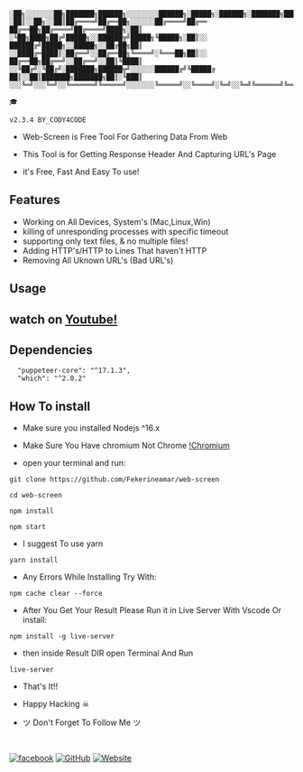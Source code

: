 ```
░██╗░░░░░░░██╗███████╗██████╗░░░░░░░░██████╗░█████╗░██████╗░███████╗███████╗███╗░░██╗
░██║░░██╗░░██║██╔════╝██╔══██╗░░░░░░██╔════╝██╔══   ██╔══██╗██╔════╝██╔════╝████╗░██║
░╚██╗████╗██╔╝█████╗░░██████╦╝█████╗╚█████╗░██║░░   ██████╔╝█████╗░░█████╗░░██╔██╗██║
░░████╔═████║░██╔══╝░░██╔══██╗╚════╝░╚═══██╗██║░░   ██╔══██╗██╔══╝░░██╔══╝░░██║╚████║
░░╚██╔╝░╚██╔╝░███████╗██████╦╝░░░░░░██████╔╝╚█████╔ ██║░░██║███████╗███████╗██║░╚███║
░░░╚═╝░░░╚═╝░░╚══════╝╚═════╝░░░░░░░╚═════╝░░╚════╝░╚═╝░░╚═╝╚══════╝╚══════╝╚═╝░░╚══╝	
                                                                               🎓
                                                                   v2.3.4 BY_CODY4CODE
```

- Web-Screen is Free Tool For Gathering Data From Web

- This Tool is for Getting Response Header And Capturing URL's Page 

- it's Free, Fast And Easy To use!

## Features

  - Working on All Devices, System's (Mac,Linux,Win)
  - killing of unresponding processes with specific timeout
  - supporting only text files, & no multiple files!
  - Adding HTTP's/HTTP to Lines That haven't HTTP
  - Removing All Uknown URL's (Bad URL's)

## Usage

## watch on [Youtube!](https://www.youtube.com/watch?v=g8Pbt9X-WCg)

## Dependencies

```
  "puppeteer-core": "^17.1.3",
  "which": "^2.0.2"
```

## How To install

- Make sure you installed Nodejs ^16.x 

- Make Sure You Have chromium Not Chrome [!Chromium](https://www.chromium.org/getting-involved/download-chromium/)

- open your terminal and run:

```
git clone https://github.com/Fekerineamar/web-screen
```
```
cd web-screen
```
```
npm install
```
```
npm start
```
- I suggest To use yarn 

```
yarn install
```

- Any Errors While Installing Try With:

```
npm cache clear --force
``` 

- After You Get Your Result Please Run it in Live Server With Vscode Or install:

```
npm install -g live-server
```

- then inside Result DIR open Terminal And Run
```
live-server
```

- That's It!!

- Happy Hacking ☠

- ツ Don't Forget To Follow Me ツ
<br>

[![facebook](https://img.shields.io/badge/-Facebook-1877F2?style=for-the-badge&logo=Figma&logoColor=eeffff)](https://www.facebook.com/cody4code)
[![GitHub](https://img.shields.io/badge/-GitHub-181717?style=for-the-badge&logo=GitHub&logoColor=eeffff)](https://github.com/FekerineAmar/)
[![Website](https://img.shields.io/badge/-Website-181717?style=for-the-badge&logo=Internet-Archive&logoColor=eeffff)](https://cody4code.ga/)
